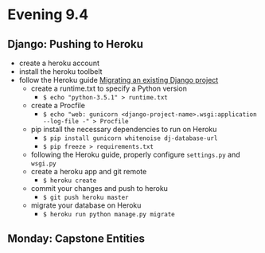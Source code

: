 # Evening 9.4

## Django: Pushing to Heroku
* create a heroku account
* install the heroku toolbelt
* follow the Heroku guide [Migrating an existing Django project](https://devcenter.heroku.com/articles/django-app-configuration#migrating-an-existing-django-project)
  * create a runtime.txt to specify a Python version
    * `$ echo "python-3.5.1" > runtime.txt`
  * create a Procfile
    * `$ echo "web: gunicorn <django-project-name>.wsgi:application --log-file -" > Procfile`
  * pip install the necessary dependencies to run on Heroku
    * `$ pip install gunicorn whitenoise dj-database-url`
    * `$ pip freeze > requirements.txt`
  * following the Heroku guide, properly configure `settings.py` and `wsgi.py`
  * create a heroku app and git remote
    * `$ heroku create`
  * commit your changes and push to heroku
    * `$ git push heroku master`
  * migrate your database on Heroku
    * `$ heroku run python manage.py migrate`

## Monday: Capstone Entities
